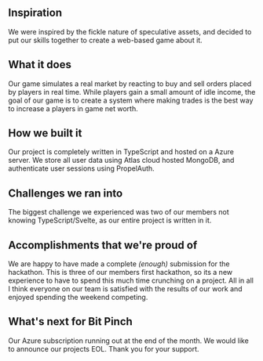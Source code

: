 ## Inspiration
We were inspired by the fickle nature of speculative assets, and decided to put our skills together to create a web-based game about it.
## What it does
Our game simulates a real market by reacting to buy and sell orders placed by players in real time. While players gain a small amount of idle income, the goal of our game is to create a system where making trades is the best way to increase a players in game net worth. 
## How we built it
Our project is completely written in TypeScript and hosted on a Azure server. We store all user data  using Atlas cloud hosted MongoDB, and authenticate user sessions using PropelAuth. 
## Challenges we ran into
The biggest challenge we experienced was two of our members not knowing TypeScript/Svelte, as our entire project is written in it. 
## Accomplishments that we're proud of
We are happy to have made a complete _(enough)_ submission for the hackathon. This is three of our members first hackathon, so its a new experience to have to spend this much time crunching on a project. All in all I think everyone on our team is satisfied with the results of our work and enjoyed spending the weekend competing.
## What's next for Bit Pinch
Our Azure subscription running out at the end of the month. We would like to announce our projects EOL.
Thank you for your support.
